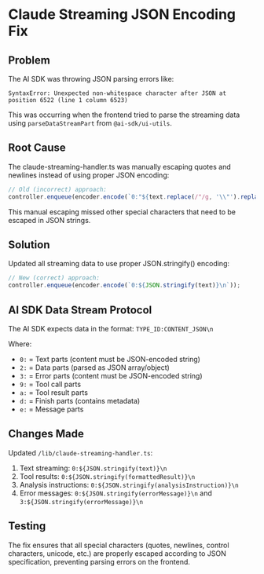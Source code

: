 # Claude Streaming JSON Encoding Fix

## Problem
The AI SDK was throwing JSON parsing errors like:
```
SyntaxError: Unexpected non-whitespace character after JSON at position 6522 (line 1 column 6523)
```

This was occurring when the frontend tried to parse the streaming data using `parseDataStreamPart` from `@ai-sdk/ui-utils`.

## Root Cause
The claude-streaming-handler.ts was manually escaping quotes and newlines instead of using proper JSON encoding:
```typescript
// Old (incorrect) approach:
controller.enqueue(encoder.encode(`0:"${text.replace(/"/g, '\\"').replace(/\n/g, '\\n')}"\n`));
```

This manual escaping missed other special characters that need to be escaped in JSON strings.

## Solution
Updated all streaming data to use proper JSON.stringify() encoding:
```typescript
// New (correct) approach:
controller.enqueue(encoder.encode(`0:${JSON.stringify(text)}\n`));
```

## AI SDK Data Stream Protocol
The AI SDK expects data in the format: `TYPE_ID:CONTENT_JSON\n`

Where:
- `0:` = Text parts (content must be JSON-encoded string)
- `2:` = Data parts (parsed as JSON array/object)
- `3:` = Error parts (content must be JSON-encoded string)
- `9:` = Tool call parts
- `a:` = Tool result parts
- `d:` = Finish parts (contains metadata)
- `e:` = Message parts

## Changes Made
Updated `/lib/claude-streaming-handler.ts`:
1. Text streaming: `0:${JSON.stringify(text)}\n`
2. Tool results: `0:${JSON.stringify(formattedResult)}\n`
3. Analysis instructions: `0:${JSON.stringify(analysisInstruction)}\n`
4. Error messages: `0:${JSON.stringify(errorMessage)}\n` and `3:${JSON.stringify(errorMessage)}\n`

## Testing
The fix ensures that all special characters (quotes, newlines, control characters, unicode, etc.) are properly escaped according to JSON specification, preventing parsing errors on the frontend.